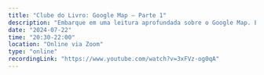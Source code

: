 ```yaml
---
title: "Clube do Livro: Google Map — Parte 1"
description: "Embarque em uma leitura aprofundada sobre o Google Map. Explore as inovações e desafios dessa ferramenta que transformou a experiência de localização e navegação, compreendendo seus impactos e avanços tecnológicos."
date: "2024-07-22"
time: "20:30-22:00"
location: "Online via Zoom"
type: "online"
recordingLink: "https://www.youtube.com/watch?v=3xFVz-og0qA"
---
```

